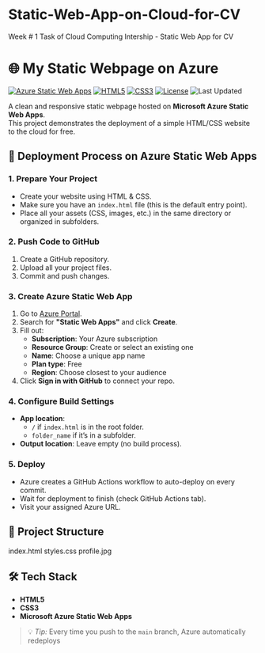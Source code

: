 # Static-Web-App-on-Cloud-for-CV
Week # 1 Task of Cloud Computing Intership - Static Web App for CV


# 🌐 My Static Webpage on Azure

[![Azure Static Web Apps](https://img.shields.io/badge/Hosted%20on-Azure%20Static%20Web%20Apps-0078D4?logo=microsoftazure&logoColor=white)](https://azure.microsoft.com/en-us/services/app-service/static/)
[![HTML5](https://img.shields.io/badge/HTML-5-E34F26?logo=html5&logoColor=white)](https://developer.mozilla.org/en-US/docs/Web/HTML)
[![CSS3](https://img.shields.io/badge/CSS-3-1572B6?logo=css3&logoColor=white)](https://developer.mozilla.org/en-US/docs/Web/CSS)
[![License](https://img.shields.io/badge/License-MIT-green.svg)](LICENSE)
![Last Updated](https://img.shields.io/badge/Last%20Updated-2025--08--09-orange)

A clean and responsive static webpage hosted on **Microsoft Azure Static Web Apps**.  
This project demonstrates the deployment of a simple HTML/CSS website to the cloud for free.

## 🚀 Deployment Process on Azure Static Web Apps

### **1. Prepare Your Project**
- Create your website using HTML & CSS.
- Make sure you have an `index.html` file (this is the default entry point).
- Place all your assets (CSS, images, etc.) in the same directory or organized in subfolders.

### **2. Push Code to GitHub**
1. Create a GitHub repository.
2. Upload all your project files.
3. Commit and push changes.

### **3. Create Azure Static Web App**
1. Go to [Azure Portal](https://portal.azure.com/).
2. Search for **"Static Web Apps"** and click **Create**.
3. Fill out:
   - **Subscription**: Your Azure subscription
   - **Resource Group**: Create or select an existing one
   - **Name**: Choose a unique app name
   - **Plan type**: Free
   - **Region**: Choose closest to your audience
4. Click **Sign in with GitHub** to connect your repo.

### **4. Configure Build Settings**
- **App location**:
  - `/` if `index.html` is in the root folder.
  - `folder_name` if it’s in a subfolder.
- **Output location**: Leave empty (no build process).

### **5. Deploy**
- Azure creates a GitHub Actions workflow to auto-deploy on every commit.
- Wait for deployment to finish (check GitHub Actions tab).
- Visit your assigned Azure URL.


## 📂 Project Structure
index.html
styles.css
profile.jpg



## 🛠 Tech Stack
- **HTML5**
- **CSS3**
- **Microsoft Azure Static Web Apps**


> 💡 *Tip:* Every time you push to the `main` branch, Azure automatically redeploys 
